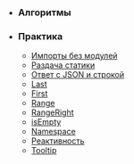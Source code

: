 * ### Алгоритмы ###

* ### Практика ###
  * [Импорты без модулей](./practice/importsWithoutModules/)
  * [Раздача статики](./practice/servingStaticContent/)
  * [Ответ с JSON и строкой](./practice/responseWithJsonAndString/)
  * [Last](./practice/last/)
  * [First](./practice/first/)
  * [Range](./practice/range/)
  * [RangeRight](./practice/rangeRight/)
  * [isEmpty](./practice/isEmpty/)
  * [Namespace](./practice/namespace/)
  * [Реактивность](./practice/defineProperty/)
  * [Tooltip](./practice/tooltip/)
